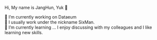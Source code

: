 Hi, My name is JangHun, Yuk 👋

🔭 I’m currently working on Dataeum  
💬 I usually work under the nickname SixMan.  
🌱 I’m currently learning ...
I enjoy discussing with my colleagues and I like learning new skills.

<!--
**yukmekim/yukmekim** is a ✨ _special_ ✨ repository because its `README.md` (this file) appears on your GitHub profile.

Here are some ideas to get you started:

- 🔭 I’m currently working on ...
- 🌱 I’m currently learning ...
- 👯 I’m looking to collaborate on ...
- 🤔 I’m looking for help with ...
- 💬 Ask me about ...
- 📫 How to reach me: ...
- 😄 Pronouns: ...
- ⚡ Fun fact: ...
-->
